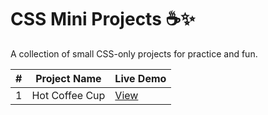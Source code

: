 # CSS Mini Projects ☕✨

A collection of small CSS-only projects for practice and fun.

| #  | Project Name           | Live Demo |
|----|------------------------|-----------|
| 1  | Hot Coffee Cup         | [View](https://startling-chebakia-be9554.netlify.app/) |
